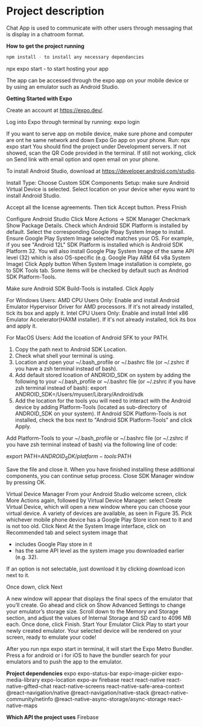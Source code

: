# Project description

Chat App is used to communicate with other users through messaging that is display in a chatroom format.

**How to get the project running**

```bash
npm install - to install any necessary dependancies
```

npx expo start - to start hosting your app

The app can be accessed through the expo app on your mobile device or by using an emulator such as Android Studio.

**Getting Started with Expo**

Create an account at https://expo.dev/.

Log into Expo through terminal by running: expo login

If you want to serve app on mobile device, make sure phone and computer are ont he same network and down Expo Go app on your phone.
Run: npx expo start
You should find the project under Development servers. If not showed, scan the QR Code provided in the terminal.
If still not working, click on Send link with email option and open email on your phone.

To install Android Studio, download at https://developer.android.com/studio.

Install Type: Choose Custom
SDK Components Setup: make sure Android Virtual Device is selected.
Select location on your device wher eyou want to install Android Studio.

Accept all the license agreements. Then tick Accept button.
Press FInish

Configure Android Studio
Click More Actions -> SDK Manager
Checkmark Show Package Details.
Check which Android SDK Platform is installed by default.
Select the corresponding Google Plpay System Image to install.
Ensure Google Play System Image selected matches your OS.
For example, if you see "Android 12L" SDK Platform is installed which is Android SDK Platform 32.
You will also install Google Play System Image of the same API level (32) which is also OS-specific (e.g. Google Play ARM 64 v8a System Image)
Click Apply button
When System Image installation is complete, go to SDK Tools tab. Some items will be checked by default such as Andriod SDK Platform-Tools.

Make sure Android SDK Build-Tools is installed.
Click Apply

For Windows Users:
AMD CPU Users Only: Enable and install Android Emulator Hypervisor Driver for AMD processors. If it's not already installed, tick its box and apply it.
Intel CPU Users Only: Enable and install Intel x86 Emulator Accelerator(HAXM installer). If it's not already installed, tick its box and apply it.

For MacOS Users:
Add the lcoation of Android SFK to your PATH.

1. Copy the path next to Android SDK Location.
2. Check what shell your terminal is using.
3. Location and open your \~/.bash_profile or \~/.bashrc file (or \~/.zshrc if you have a zsh terminal instead of bash).
4. Add default stored lcoation of ANDROID_SDK on system by adding the following to your \~/.bash_profile or \~/.bashrc file (or \~/.zshrc if you have zsh terminal instead of bash): export ANDROID_SDK=/Users/myuser/Library/Android/sdk
5. Add the location for the tools you will need to interact with the Android device by adding Platform-Tools (located as sub-directory of ANDROID_SDK on your system). If Android SDK Platform-Tools is not installed, check the box next to "Android SDK Platform-Tools" and click Apply.

Add Platform-Tools to your \~/.bash_profile or \~/.bashrc file (or \~/.zshrc if you have zsh terminal instead of bash) via the following line of code:

export PATH=$ANDROID_SDK/platform-tools:$PATH

Save the file and close it.
When you have finished installing these additional components, you can continue setup process.
Close SDK Manager window by pressing OK.

Virtual Device Manager
From your Android Studio welcome screen, click More Actions again, followed by Virtual Device Manager:
select Create Virtual Device, which will open a new window where you can choose your virtual device. A variety of devices are available, as seen in
Figure 35. Pick whichever mobile phone device has a Google Play Store icon next to it and is not too old.
Click Next
At the System Image interface, click on Recommended tab and select system image that

- includes Google Play store in it
- has the same API level as the system image you downloaded earlier (e.g. 32).

If an option is not selectable, just download it by clicking download icon next to it.

Once down, click Next

A new window will appear that displays the final specs of the emulator that you’ll create.
Go ahead and click on Show Advanced Settings to change your emulator’s storage size. Scroll down to the Memory and Storage section, and adjust the values of Internal Storage and SD card to 4096 MB each.
Once done, click Finish.
Start Your Emulator
Click Play to start your newly created emulator. Your selected device will be rendered on your screen, ready to emulate your code!

After you run npx expo start in terminal, it will start the Expo Metro Bundler. Press a for android or i for iOS to have the bundler search for your emulators and to push the app to the emulator.

**Project dependencies**
expo
expo-status-bar
expo-image-picker
expo-media-library
expo-location
expo-av
firebase
react
react-native
react-native-gifted-chat
react-native-screens
react-native-safe-area-context
@react-navigation/native
@react-navigation/native-stack
@react-native-community/netinfo
@react-native-async-storage/async-storage
react-native-maps

**Which API the project uses**
Firebase
